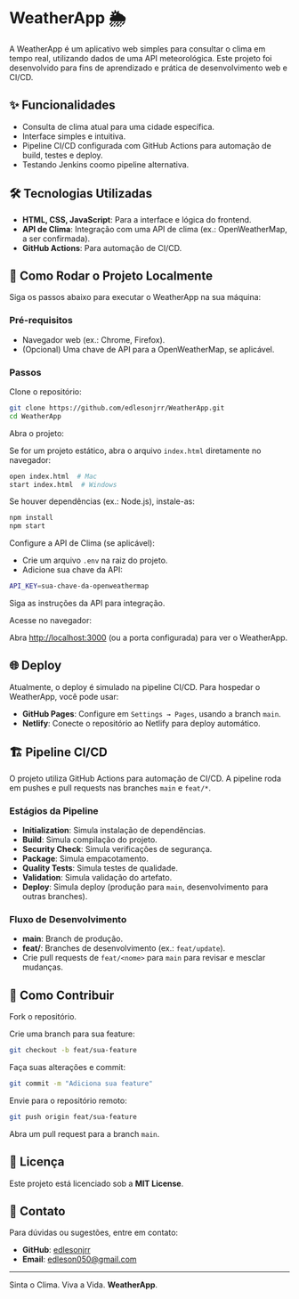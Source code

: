 
# WeatherApp 🌦️

A WeatherApp é um aplicativo web simples para consultar o clima em tempo real, utilizando dados de uma API meteorológica. Este projeto foi desenvolvido para fins de aprendizado e prática de desenvolvimento web e CI/CD.

## ✨ Funcionalidades

- Consulta de clima atual para uma cidade específica.
- Interface simples e intuitiva.
- Pipeline CI/CD configurada com GitHub Actions para automação de build, testes e deploy.
- Testando Jenkins coomo pipeline alternativa.

## 🛠️ Tecnologias Utilizadas

- **HTML, CSS, JavaScript**: Para a interface e lógica do frontend.
- **API de Clima**: Integração com uma API de clima (ex.: OpenWeatherMap, a ser confirmada).
- **GitHub Actions**: Para automação de CI/CD.

## 🚀 Como Rodar o Projeto Localmente

Siga os passos abaixo para executar o WeatherApp na sua máquina:

### Pré-requisitos

- Navegador web (ex.: Chrome, Firefox).
- (Opcional) Uma chave de API para a OpenWeatherMap, se aplicável.

### Passos

Clone o repositório:

```bash
git clone https://github.com/edlesonjrr/WeatherApp.git
cd WeatherApp
```

Abra o projeto:

Se for um projeto estático, abra o arquivo `index.html` diretamente no navegador:

```bash
open index.html  # Mac
start index.html  # Windows
```

Se houver dependências (ex.: Node.js), instale-as:

```bash
npm install
npm start
```

Configure a API de Clima (se aplicável):

- Crie um arquivo `.env` na raiz do projeto.
- Adicione sua chave da API:

```bash
API_KEY=sua-chave-da-openweathermap
```

Siga as instruções da API para integração.

Acesse no navegador:

Abra [http://localhost:3000](http://localhost:3000) (ou a porta configurada) para ver o WeatherApp.

## 🌐 Deploy

Atualmente, o deploy é simulado na pipeline CI/CD. Para hospedar o WeatherApp, você pode usar:

- **GitHub Pages**: Configure em `Settings → Pages`, usando a branch `main`.
- **Netlify**: Conecte o repositório ao Netlify para deploy automático.

## 🏗️ Pipeline CI/CD

O projeto utiliza GitHub Actions para automação de CI/CD. A pipeline roda em pushes e pull requests nas branches `main` e `feat/*`.

### Estágios da Pipeline

- **Initialization**: Simula instalação de dependências.
- **Build**: Simula compilação do projeto.
- **Security Check**: Simula verificações de segurança.
- **Package**: Simula empacotamento.
- **Quality Tests**: Simula testes de qualidade.
- **Validation**: Simula validação do artefato.
- **Deploy**: Simula deploy (produção para `main`, desenvolvimento para outras branches).

### Fluxo de Desenvolvimento

- **main**: Branch de produção.
- **feat/<nome>**: Branches de desenvolvimento (ex.: `feat/update`).
- Crie pull requests de `feat/<nome>` para `main` para revisar e mesclar mudanças.

## 🤝 Como Contribuir

Fork o repositório.

Crie uma branch para sua feature:

```bash
git checkout -b feat/sua-feature
```

Faça suas alterações e commit:

```bash
git commit -m "Adiciona sua feature"
```

Envie para o repositório remoto:

```bash
git push origin feat/sua-feature
```

Abra um pull request para a branch `main`.

## 📝 Licença

Este projeto está licenciado sob a **MIT License**.

## 📧 Contato

Para dúvidas ou sugestões, entre em contato:

- **GitHub**: [edlesonjrr](https://github.com/edlesonjrr)
- **Email**: edleson050@gmail.com

---

Sinta o Clima. Viva a Vida. **WeatherApp**.
